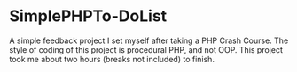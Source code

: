 # SimplePHPTo-DoList
A simple feedback project I set myself after taking a PHP Crash Course. The style of coding of this project is procedural PHP, and not OOP. This project took me about two hours (breaks not included) to finish.
